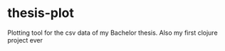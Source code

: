 # thesis-plot

Plotting tool for the csv data of my Bachelor thesis.
Also my first clojure project ever
